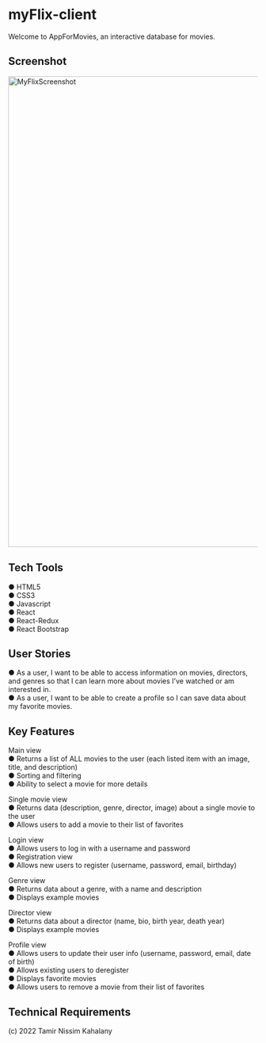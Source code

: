 
# myFlix-client
Welcome to AppForMovies, an interactive database for movies.

## Screenshot

<img width="951" alt="MyFlixScreenshot" src="https://user-images.githubusercontent.com/104828119/178922237-e123a59c-c787-4bb9-b422-c2cf6cd2d7cb.PNG">


## Tech Tools  
● HTML5  
● CSS3  
● Javascript  
● React  
● React-Redux  
● React Bootstrap  


## User Stories  
● As a user, I want to be able to access information on movies, directors, and genres so that I
can learn more about movies I’ve watched or am interested in.  
● As a user, I want to be able to create a profile so I can save data about my favorite movies.  


## Key Features  

Main view  
● Returns a list of ALL movies to the user (each listed item with an image, title, and description)  
● Sorting and filtering  
● Ability to select a movie for more details

Single movie view  
● Returns data (description, genre, director, image) about a single movie to the user  
● Allows users to add a movie to their list of favorites  

Login view  
● Allows users to log in with a username and password  
● Registration view  
● Allows new users to register (username, password, email, birthday)  

Genre view  
● Returns data about a genre, with a name and description  
● Displays example movies   

Director view  
● Returns data about a director (name, bio, birth year, death year)   
● Displays example movies    

Profile view  
● Allows users to update their user info (username, password, email, date of birth)   
● Allows existing users to deregister  
● Displays favorite movies   
● Allows users to remove a movie from their list of favorites   

## Technical Requirements  




(c) 2022 Tamir Nissim Kahalany
